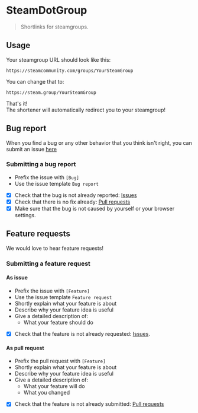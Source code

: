 # SteamDotGroup

> Shortlinks for steamgroups.

## Usage

Your steamgroup URL should look like this:

    https://steamcommunity.com/groups/YourSteamGroup

You can change that to:

    https://steam.group/YourSteamGroup

That's it!  
The shortener will automatically redirect you to your steamgroup!

## Bug report

When you find a bug or any other behavior that you think isn't right, you can submit an issue [here](https://github.com/SteamDotGroup/web/issues/new)

### Submitting a bug report

- Prefix the issue with `[Bug]`
- Use the issue template `Bug report`
- [x] Check that the bug is not already reported: [Issues](https://github.com/SteamDotGroup/web/issues)
- [x] Check that there is no fix already: [Pull requests](https://github.com/SteamDotGroup/web/pulls)
- [x] Make sure that the bug is not caused by yourself or your browser settings.

## Feature requests

We would love to hear feature requests!

### Submitting a feature request

#### As issue

- Prefix the issue with `[Feature]`
- Use the issue template `Feature request`
- Shortly explain what your feature is about
- Describe why your feature idea is useful
- Give a detailed description of:
  - What your feature should do
- [x] Check that the feature is not already requested: [Issues](https://github.com/SteamDotGroup/web/issues).

#### As pull request

- Prefix the pull request with `[Feature]`
- Shortly explain what your feature is about
- Describe why your feature idea is useful
- Give a detailed description of:
  - What your feature will do
  - What you changed
- [x] Check that the feature is not already submitted: [Pull requests](https://github.com/SteamDotGroup/web/pulls)
